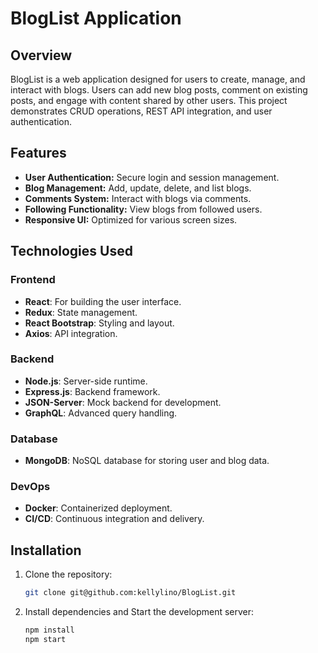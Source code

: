 # BlogList Application

## Overview
BlogList is a web application designed for users to create, manage, and interact with blogs. Users can add new blog posts, comment on existing posts, and engage with content shared by other users. This project demonstrates CRUD operations, REST API integration, and user authentication.

## Features
- **User Authentication:** Secure login and session management.
- **Blog Management:** Add, update, delete, and list blogs.
- **Comments System:** Interact with blogs via comments.
- **Following Functionality:** View blogs from followed users.
- **Responsive UI:** Optimized for various screen sizes.

## Technologies Used

### Frontend
- **React**: For building the user interface.
- **Redux**: State management.
- **React Bootstrap**: Styling and layout.
- **Axios**: API integration.

### Backend
- **Node.js**: Server-side runtime.
- **Express.js**: Backend framework.
- **JSON-Server**: Mock backend for development.
- **GraphQL**: Advanced query handling.

### Database
- **MongoDB**: NoSQL database for storing user and blog data.

### DevOps
- **Docker**: Containerized deployment.
- **CI/CD**: Continuous integration and delivery.

## Installation

1. Clone the repository:
   ```bash
   git clone git@github.com:kellylino/BlogList.git
2. Install dependencies and Start the development server:
   ```bash
   npm install
   npm start 
